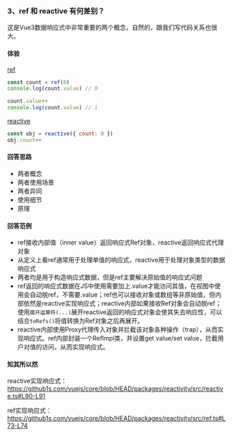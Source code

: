 ### 3、ref 和 reactive 有何差别？

这是Vue3数据响应式中非常重要的两个概念，自然的，跟我们写代码关系也很大。

#### 体验
[ref](https://vuejs.org/api/reactivity-core.html#ref)
```js
const count = ref(0)
console.log(count.value) // 0

count.value++
console.log(count.value) // 1
```
[reactive](https://vuejs.org/api/reactivity-core.html#reactive)
```js
const obj = reactive({ count: 0 })
obj.count++
```

#### 回答思路
- 两者概念
- 两者使用场景
- 两者异同
- 使用细节
- 原理


#### 回答范例
- ref接收内部值（inner value）返回响应式Ref对象，reactive返回响应式代理对象
- 从定义上看ref通常用于处理单值的响应式，reactive用于处理对象类型的数据响应式
- 两者均是用于构造响应式数据，但是ref主要解决原始值的响应式问题
- ref返回的响应式数据在JS中使用需要加上.value才能访问其值，在视图中使用会自动脱ref，不需要.value；ref也可以接收对象或数组等非原始值，但内部依然是reactive实现响应式；reactive内部如果接收Ref对象会自动脱ref；使用`展开运算符(...)`展开reactive返回的响应式对象会使其失去响应性，可以结合`toRefs()`将值转换为Ref对象之后再展开。
- reactive内部使用Proxy代理传入对象并拦截该对象各种操作（trap），从而实现响应式。ref内部封装一个RefImpl类，并设置get value/set value，拦截用户对值的访问，从而实现响应式。

#### 知其所以然
reactive实现响应式：
https://github1s.com/vuejs/core/blob/HEAD/packages/reactivity/src/reactive.ts#L90-L91

ref实现响应式：
https://github1s.com/vuejs/core/blob/HEAD/packages/reactivity/src/ref.ts#L73-L74